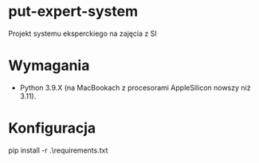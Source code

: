 # put-expert-system
Projekt systemu eksperckiego na zajęcia z SI

# Wymagania
* Python 3.9.X (na MacBookach z procesorami AppleSilicon nowszy niż 3.11).

# Konfiguracja
pip install -r .\requirements.txt
